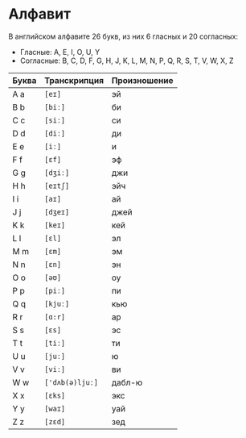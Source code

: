 # Алфавит

В английском алфавите 26 букв, из них 6 гласных и 20 согласных:

* Гласные: A, E, I, O, U, Y
* Согласные: B, C, D, F, G, H, J, K, L, M, N, P, Q, R, S, T, V, W, X, Z

Буква  | Транскрипция    | Произношение
---    |---              |---
A a    | `[eɪ]`          | эй
B b    | `[biː]`         | би
C c    | `[siː]`         | си
D d    | `[diː]`         | ди
E e    | `[iː]`          | и
F f    | `[ɛf]`          | эф
G g    | `[dʒiː]`        | джи
H h    | `[eɪtʃ]`        | эйч
I i    | `[aɪ]`          | ай
J j    | `[dʒeɪ]`        | джей
K k    | `[keɪ]`         | кей
L l    | `[ɛl]`          | эл
M m    | `[ɛm]`          | эм
N n    | `[ɛn]`          | эн
O o    | `[əʊ]`          | оу
P p    | `[piː]`         | пи
Q q    | `[kjuː]`        | кью
R r    | `[ɑ:r]`         | ар
S s    | `[ɛs]`          | эс
T t    | `[tiː]`         | ти
U u    | `[juː]`         | ю
V v    | `[viː]`         | ви
W w    | `['dʌb(ə)ljuː]` | дабл-ю
X x    | `[ɛks]`         | экс
Y y    | `[waɪ]`         | уай
Z z    | `[zɛd]`         | зед